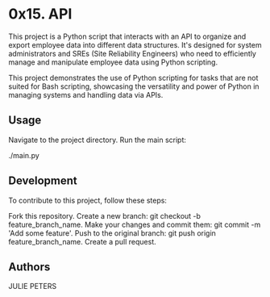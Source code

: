 
# 0x15. API


This project is a Python script that interacts with an API to organize and export employee data into different data structures. It's designed for system administrators and SREs (Site Reliability Engineers) who need to efficiently manage and manipulate employee data using Python scripting.

This project demonstrates the use of Python scripting for tasks that are not suited for Bash scripting, showcasing the versatility and power of Python in managing systems and handling data via APIs.

## Usage

Navigate to the project directory.
Run the main script:

./main.py

## Development

To contribute to this project, follow these steps:

Fork this repository.
Create a new branch: git checkout -b feature_branch_name.
Make your changes and commit them: git commit -m 'Add some feature'.
Push to the original branch: git push origin feature_branch_name.
Create a pull request.
## Authors

JULIE PETERS

